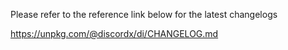 Please refer to the reference link below for the latest changelogs

https://unpkg.com/@discordx/di/CHANGELOG.md
